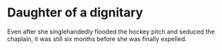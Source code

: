 Daughter of a dignitary=======================



Even after she singlehandedly flooded the hockey pitch and seduced the chaplain, it was still six months before she was finally expelled.
